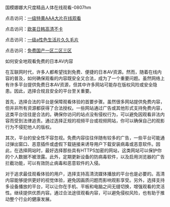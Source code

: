 国模娜娜大尺度精品人体在线观看-0807hm

点击访问：<a href="https://heiliaoe8ajia.pages.dev">一级特黄AAA大片在线观看</a>

点击访问：<a href="https://heiliaoll4qsx.pages.dev">欧美日韩高清不卡</a>

点击访问：<a href="https://heiliaoga6s9v.pages.dev">一级a性色生活片久久毛片</a>

点击访问：<a href="https://heiliaoga6s9v.pages.dev">免费国产一区二区三区</a>


如何安全地观看免费的日本AV内容

在互联网时代，许多人都希望找到免费、便捷的日本AV资源。然而，随着在线内容的普及，如何确保观看的内容既安全又合法，成为了一个重要问题。虽然网络上有许多平台提供免费日本AV资源，但其中许多网站可能存在版权风险或安全隐患。因此，选择合规且安全的平台至关重要。

首先，选择合法的平台是保障观看体验的首要步骤。虽然很多网站提供免费内容，但并非所有资源都获得了合法授权。一些网站通过广告或其他形式支持免费内容，这类平台往往是合法的。确保你访问的站点没有侵权行为，可以避免因观看非法内容而受到法律追责。通过选择正规的视频平台或视频网站，你可以确保自己的观影行为不侵犯他人的版权。

其次，平台的安全性不容忽视。免费内容往往伴随有较多的广告，一些平台可能通过弹出窗口、恶意插件或虚假下载链接来诱导用户下载安装病毒或恶意软件。因此，在选择网站时，最好选择那些具有HTTPS加密的网站，这类网站可以保护你的个人数据不被泄露。此外，定期更新设备的防病毒软件，以及启用浏览器的广告拦截功能，可以有效防止病毒和恶意软件的入侵。

对于追求最佳观看体验的用户，选择支持高清流媒体播放的平台也是必要的。高清内容能够提供更好的视觉体验，避免因画质问题而影响观影享受。另外，选择支持多设备播放的平台，可以让你在手机、平板和电脑之间无缝切换，增强观看的灵活性。继续提供优质内容。通过合法途径观看内容，可以避免侵权风险，也有助于推动整个行业的健康发展。


<span style="display:none;">[Canonical link](https://github.com/mua246/35788 ）</span>
